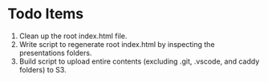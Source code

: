 # Todo Items

1. Clean up the root index.html file.
1. Write script to regenerate root index.html by inspecting the presentations folders.
1. Build script to upload entire contents (excluding .git, .vscode, and caddy folders) to S3.
